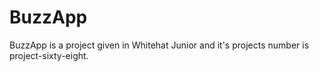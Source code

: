 # BuzzApp 
BuzzApp is a project given in Whitehat Junior and it's projects number is project-sixty-eight.

